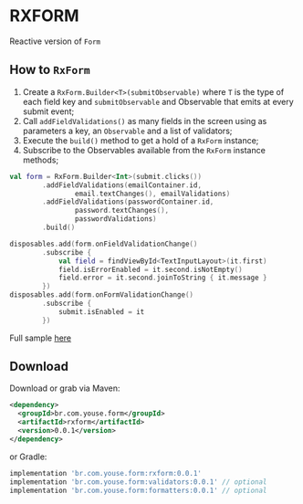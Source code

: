 RXFORM
========

Reactive version of `Form`

How to `RxForm`
--------
1) Create a `RxForm.Builder<T>(submitObservable)` where `T` is the type of each field key and `submitObservable` and Observable that emits at every submit event;
2) Call `addFieldValidations()` as many fields in the screen using as parameters a key, an `Observable` and a list of validators;
3) Execute the `build()` method to get a hold of a `RxForm` instance;
4) Subscribe to the Observables available from the `RxForm` instance methods;


``` kotlin
val form = RxForm.Builder<Int>(submit.clicks())
        .addFieldValidations(emailContainer.id,
                email.textChanges(), emailValidations)
        .addFieldValidations(passwordContainer.id,
                password.textChanges(),
                passwordValidations)
        .build()

disposables.add(form.onFieldValidationChange()
        .subscribe {
            val field = findViewById<TextInputLayout>(it.first)
            field.isErrorEnabled = it.second.isNotEmpty()
            field.error = it.second.joinToString { it.message }
        })
disposables.add(form.onFormValidationChange()
        .subscribe {
            submit.isEnabled = it
        })
```

Full sample [here](https://github.com/youse-seguradora/form/blob/master/app/src/main/kotlin/br/com/youse/forms/rx/RxLoginActivity.kt)

Download
--------

Download or grab via Maven:
```xml
<dependency>
  <groupId>br.com.youse.form</groupId>
  <artifactId>rxform</artifactId>
  <version>0.0.1</version>
</dependency>
```
or Gradle:
```groovy
implementation 'br.com.youse.form:rxform:0.0.1'
implementation 'br.com.youse.form:validators:0.0.1' // optional
implementation 'br.com.youse.form:formatters:0.0.1' // optional
```


